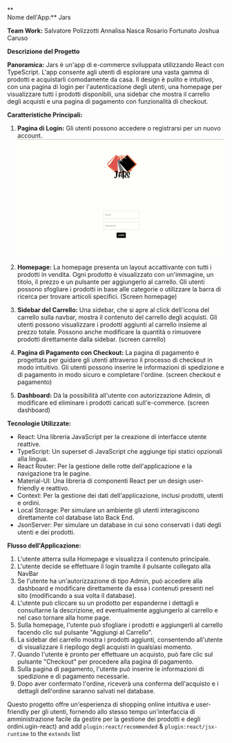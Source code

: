 **  
Nome dell'App:** Jars

**Team Work:**
Salvatore Polizzotti
Annalisa Nasca
Rosario Fortunato
Joshua Caruso

**Descrizione del Progetto**

**Panoramica:** Jars è un'app di e-commerce sviluppata utilizzando React con TypeScript. L'app consente agli utenti di esplorare una vasta gamma di prodotti e acquistarli comodamente da casa. Il design è pulito e intuitivo, con una pagina di login per l'autenticazione degli utenti, una homepage per visualizzare tutti i prodotti disponibili, una sidebar che mostra il carrello degli acquisti e una pagina di pagamento con funzionalità di checkout.

**Caratteristiche Principali:**

1.  **Pagina di Login:** Gli utenti possono accedere o registrarsi per un nuovo account. ![Login](./public/ProjectScreen/Login.png)
3.  **Homepage:** La homepage presenta un layout accattivante con tutti i prodotti in vendita. Ogni prodotto è visualizzato con un'immagine, un titolo, il prezzo e un pulsante per aggiungerlo al carrello. Gli utenti possono sfogliare i prodotti in base alle categorie o utilizzare la barra di ricerca per trovare articoli specifici. (Screen homepage)
    
4.  **Sidebar del Carrello:** Una sidebar, che si apre al click dell'icona del carrello sulla navbar, mostra il contenuto del carrello degli acquisti. Gli utenti possono visualizzare i prodotti aggiunti al carrello insieme al prezzo totale. Possono anche modificare la quantità o rimuovere prodotti direttamente dalla sidebar. (screen carrello)
    
5.  **Pagina di Pagamento con Checkout:** La pagina di pagamento è progettata per guidare gli utenti attraverso il processo di checkout in modo intuitivo. Gli utenti possono inserire le informazioni di spedizione e di pagamento in modo sicuro e completare l'ordine. (screen checkout e pagamento)

6.  **Dashboard:** Dà la possibilità all'utente con autorizzazione Admin, di modificare ed eliminare i prodotti caricati sull'e-commerce. (screen dashboard)
    

**Tecnologie Utilizzate:**

-   React: Una libreria JavaScript per la creazione di interfacce utente reattive.
-   TypeScript: Un superset di JavaScript che aggiunge tipi statici opzionali alla lingua.
-   React Router: Per la gestione delle rotte dell'applicazione e la navigazione tra le pagine.
-   Material-UI: Una libreria di componenti React per un design user-friendly e reattivo.
-   Context: Per la gestione dei dati dell'applicazione, inclusi prodotti, utenti e ordini.
- Local Storage: Per simulare un ambiente gli utenti interagiscono direttamente col database lato Back End.
- JsonServer: Per simulare un database in cui sono conservati i dati degli utenti e dei prodotti.

**Flusso dell'Applicazione:**

1.  L'utente atterra sulla Homepage e visualizza il contenuto principale.
2.  L'utente decide se effettuare il login tramite il pulsante collegato alla NavBar
3. Se l'utente ha un'autorizzazione di tipo Admin, può accedere alla dashboard e modificare direttamente da essa i contenuti presenti nel sito (modificando a sua volta il database).
4. L'utente può cliccare su un prodotto per espanderne i dettagli e consultarne la descrizione, ed eventualmente aggiungerlo al carrello e nel caso tornare alla home page.
5.  Sulla homepage, l'utente può sfogliare i prodotti e aggiungerli al carrello facendo clic sul pulsante "Aggiungi al Carrello".
6.  La sidebar del carrello mostra i prodotti aggiunti, consentendo all'utente di visualizzare il riepilogo degli acquisti in qualsiasi momento.
7.  Quando l'utente è pronto per effettuare un acquisto, può fare clic sul pulsante "Checkout" per procedere alla pagina di pagamento.
8.  Sulla pagina di pagamento, l'utente può inserire le informazioni di spedizione e di pagamento necessarie.
9.  Dopo aver confermato l'ordine, riceverà una conferma dell'acquisto e i dettagli dell'ordine saranno salvati nel database.

Questo progetto offre un'esperienza di shopping online intuitiva e user-friendly per gli utenti, fornendo allo stesso tempo un'interfaccia di amministrazione facile da gestire per la gestione dei prodotti e degli ordini.ugin-react) and add `plugin:react/recommended` & `plugin:react/jsx-runtime` to the `extends` list
